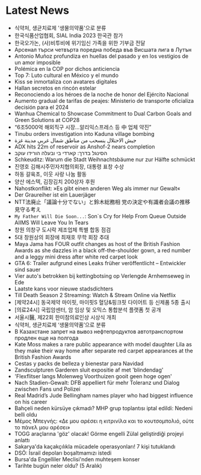 # Latest News
-  식약처, 생균치료제 '생물의약품'으로 분류
-  한국식품산업협회, SIAL India 2023 한국관 참가
-  한국오가논, (사)비투비에 위기임신 가족을 위한 기부금 전달
-  Арсенал търси четвърта поредна победа във Висшата лига в Лутън
-  Antonio Muñoz profundiza en huellas del pasado y en los vestigios de un amor imposible
-  Polémica en la COP por dichos anticiencia
-  Top 7: Luto cultural en México y el mundo
-  Kiss se inmortaliza con avatares digitales
-  Hallan secretos en rincón estelar
-  Reconociendo a los héroes de la noche de honor del Ejército Nacional
-  Aumento gradual de tarifas de peajes: Ministerio de transporte oficializa decisión para el 2024
-  Wanhua Chemical to Showcase Commitment to Dual Carbon Goals and Green Solutions at COP28
-  “6조5000억 해외직구 시장…알리익스프레스 등 中 업체 약진”
-  Tinubu orders investigation into Kaduna village bombing
-  جيش الاحتلال ينسحب من مناطق شمال غربي مدينة غزة
-  ADX hits 22m of reservoir as Anshof-2 nears completion
-  הסינגל בדרך: קארדי בי ובעלה הורידו עוקב
-  Schkeuditz: Warum die Stadt Weihnachtsbäume nur zur Hälfte schmückt
-  진영호 김해시주민자치협의회장, 대통령 표창 수상
-  하동 갈육초, 이웃 사랑 나눔 활동
-  양산 에스텍, 김장김치 200상자 후원
-  Nahostkonflikt: »Es gibt einen anderen Weg als immer nur Gewalt«
-  Der Graureiher ist ein Lauerjäger
-  NTT法廃止「議論十分でない」と鈴木総務相 党の決定や有識者会議の推移見守る考え
-  `My Father Will Die Soon...`: Son`s Cry for Help From Queue Outside AIIMS Will Leave You In Tears
-  창원 의창구 도시락 제조업체 특별 합동 점검
-  5대 창원상의 회장에 최재호 무학 회장 추대
-  Maya Jama has FOUR outfit changes as host of the British Fashion Awards as she dazzles in a black off-the-shoulder gown, a red number and a leggy mini dress after white red carpet look
-  GTA 6: Trailer aufgrund eines Leaks früher veröffentlicht – Entwickler sind sauer
-  Vier auto's betrokken bij kettingbotsing op Verlengde Arnhemseweg in Ede
-  Laatste kans voor nieuwe stadsdichters
-  Till Death Season 2 Streaming: Watch & Stream Online via Netflix
-  [제약24시] 동국제약 마이핏, 마이핏S 혈당&핑크핏 다이어트 등 신제품 5종 출시
-  [의료24시] 국립암센터, 암 임상 및 오믹스 통합분석 플랫폼 첫 공개
-  서울시醫, 제22회 한미참의료인상 시상식 개최
-  식약처, 생균치료제 ‘생물의약품’으로 분류
-  В Казахстане запрет на вывоз нефтепродуктов автотранспортом продлен еще на полгода
-  Kate Moss makes a rare public appearance with model daughter Lila as they make their way home after separate red carpet appearances at the British Fashion Awards
-  Cestas y packs de belleza y bienestar para Navidad
-  Zandsculpturen Garderen sluit expositie af met 'blindendag'
-  'Flexflitser langs Molenweg Voorthuizen gooit geen hoge ogen'
-  Nach Stadien-Gewalt: DFB appelliert für mehr Toleranz und Dialog zwischen Fans und Polizei
-  Real Madrid’s Jude Bellingham names player who had biggest influence on his career
-  Bahçeli neden kürsüye çıkmadı? MHP grup toplantısı iptal edildi: Nedeni belli oldu
-  Μέμος Μπεγνής: «Δε μου αρέσει η κιτρινίλα και το κουτσομπολιό, ούτε το πάνελ μου αρέσει»
-  TOGG araçlarına 'göz' olacak! Görme engelli Zülal geliştirdiği projeyi anlattı
-  Sakarya'da kaçakçılıkla mücadele operasyonları! 7 kişi tutuklandı
-  DSÖ: İsrail depoları boşaltmamızı istedi
-  Bursa'da Engelliler Meclisi'nden muhteşem konser
-  Tarihte bugün neler oldu? (5 Aralık)

